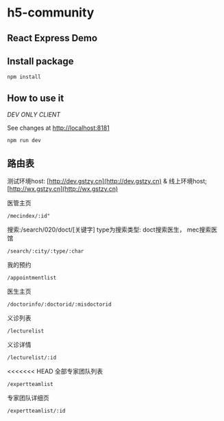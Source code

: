 # h5-community
React Express Demo
---------------

Install package
-------------------
```
npm install
```

How to use it
------------
*DEV ONLY CLIENT*

See changes at
[http://localhost:8181](http://localhost:8181)
```
npm run dev
```

路由表
---------------
测试环境host:
[http://dev.gstzy.cn](http://dev.gstzy.cn)
&
线上环境host;
[http://wx.gstzy.cn](http://wx.gstzy.cn)

医管主页
```
/mecindex/:id"
```

搜索:/search/020/doct/[关键字]
type为搜索类型:
doct搜索医生， mec搜索医馆
```
/search/:city/:type/:char
```

我的预约
```
/appointmentlist
```

医生主页
```
/doctorinfo/:doctorid/:misdoctorid
```

义诊列表
```
/lecturelist
```
义诊详情
```
/lecturelist/:id
```

<<<<<<< HEAD
全部专家团队列表
```
/expertteamlist
```
专家团队详细页
```
/expertteamlist/:id
```
